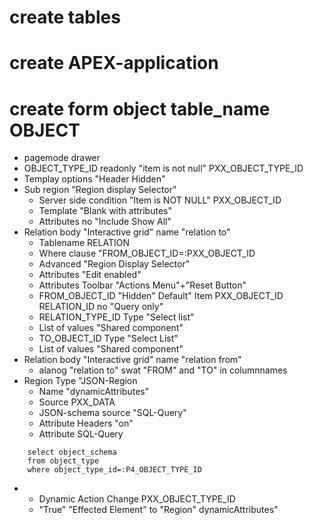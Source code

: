 # create tables

# create APEX-application

# create form object table_name OBJECT
 - pagemode drawer
 - OBJECT_TYPE_ID readonly "item is not null" PXX_OBJECT_TYPE_ID
 - Templay options "Header Hidden"
 - Sub region "Region display Selector"
    - Server side condition "Item is NOT NULL" PXX_OBJECT_ID
    - Template "Blank with attributes"
    - Attributes no "Include Show All"
 - Relation body "Interactive grid" name "relation to"
    - Tablename RELATION
    - Where clause "FROM_OBJECT_ID=:PXX_OBJECT_ID
    - Advanced "Region Display Selector"
    - Attributes "Edit enabled"
    - Attributes Toolbar "Actions Menu"+"Reset Button"
    - FROM_OBJECT_ID "Hidden" Default" Item PXX_OBJECT_ID
     RELATION_ID no "Query only"
    - RELATION_TYPE_ID Type "Select list"
    - List of values "Shared component"
    - TO_OBJECT_ID Type "Select List"
    - List of values "Shared component"
 - Relation body "Interactive grid" name "relation from"
    - alanog "relation to" swat "FROM" and "TO" in columnnames
  - Region Type "JSON-Region
    - Name "dynamicAttributes"
    -  Source PXX_DATA
    - JSON-schema source "SQL-Query"
    - Attribute Headers "on"
    - Attribute SQL-Query 
```
    select object_schema 
    from object_type
    where object_type_id=:P4_OBJECT_TYPE_ID
```

-
    - Dynamic Action Change PXX_OBJECT_TYPE_ID
    - "True" "Effected Element" to "Region" dynamicAttributes"